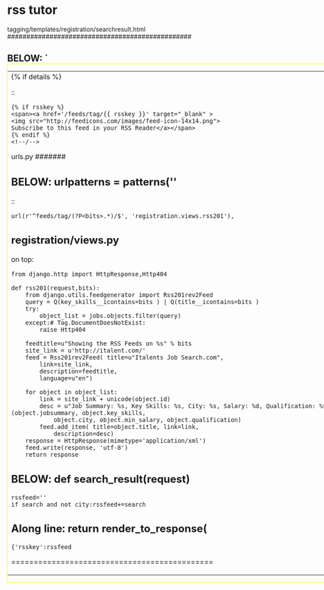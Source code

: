rss tutor
=========


tagging/templates/registration/searchresult.html 
################################################


BELOW: `<div style="border:1px solid yellow;width:890px;"><table><tr><td>{% if details %}
-----------------------------------------------------------------------------------------

::

	{% if rsskey %}
	<span><a href='/feeds/tag/{{ rsskey }}' target="_blank" >
	<img src="http://feedicons.com/images/feed-icon-14x14.png">
	Subscribe to this feed in your RSS Reader</a></span>
	{% endif %}
	<!--/-->
	


urls.py
#######


BELOW: urlpatterns = patterns(''
--------------------------------

::

	url(r'^feeds/tag/(?P<bits>.*)/$', 'registration.views.rss201'),
	


registration/views.py
---------------------

on top:
	
	from django.http import HttpResponse,Http404

	def rss201(request,bits):
	    from django.utils.feedgenerator import Rss201rev2Feed
	    query = Q(key_skills__icontains=bits ) | Q(title__icontains=bits )
	    try:
	        object_list = jobs.objects.filter(query)
	    except:# Tag.DocumentDoesNotExist:
	        raise Http404
	
	    feedtitle=u"Showing the RSS Feeds on %s" % bits
	    site_link = u'http://italent.com/'
	    feed = Rss201rev2Feed( title=u"Italents Job Search.com",
	        link=site_link,
	        description=feedtitle,
	        language=u"en")
	
	    for object in object_list:        
	        link = site_link + unicode(object.id)
	        desc = u"Job Summary: %s, Key Skills: %s, City: %s, Salary: %d, Qualification: %s" % (object.jobsummary, object.key_skills, 
	            object.city, object.min_salary, object.qualification)
	        feed.add_item( title=object.title, link=link,
	            description=desc)
	    response = HttpResponse(mimetype='application/xml')
	    feed.write(response, 'utf-8')
	    return response
	


BELOW: 	def search_result(request)
----------------------------------

    rssfeed=''
    if search and not city:rssfeed+=search
    
Along line: 	 return render_to_response(
-------------------------------------------

   
    {'rsskey':rssfeed

=============================================

